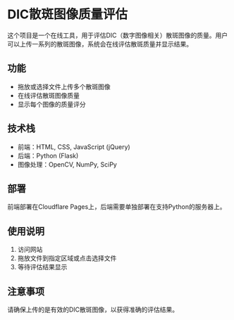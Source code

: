 # DIC散斑图像质量评估

这个项目是一个在线工具，用于评估DIC（数字图像相关）散斑图像的质量。用户可以上传一系列的散斑图像，系统会在线评估散斑质量并显示结果。

## 功能

- 拖放或选择文件上传多个散斑图像
- 在线评估散斑图像质量
- 显示每个图像的质量评分

## 技术栈

- 前端：HTML, CSS, JavaScript (jQuery)
- 后端：Python (Flask)
- 图像处理：OpenCV, NumPy, SciPy

## 部署

前端部署在Cloudflare Pages上，后端需要单独部署在支持Python的服务器上。

## 使用说明

1. 访问网站
2. 拖放文件到指定区域或点击选择文件
3. 等待评估结果显示

## 注意事项

请确保上传的是有效的DIC散斑图像，以获得准确的评估结果。
